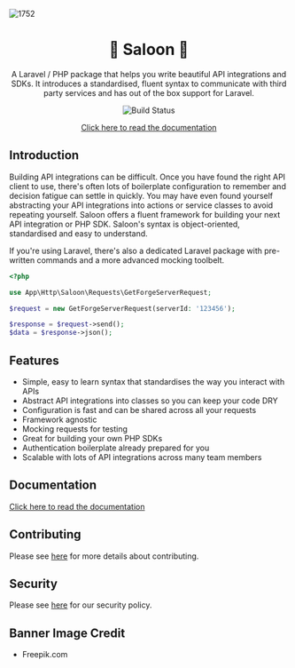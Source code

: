 ![1752](https://user-images.githubusercontent.com/29132017/149842636-e9964b27-7ace-4af9-a6db-23c325505295.jpg)

<div align="center">

# 🚪 Saloon 🚪

A Laravel / PHP package that helps you write beautiful API integrations and SDKs. It introduces a standardised, fluent syntax to communicate with third party services and has out of the box support for Laravel.

![Build Status](https://github.com/sammyjo20/saloon/actions/workflows/tests.yml/badge.svg)
    
[Click here to read the documentation](https://docs.saloon.dev)

</div>

## Introduction
Building API integrations can be difficult. Once you have found the right API client to use, there's often lots of boilerplate configuration to remember and decision fatigue can settle in quickly. You may have even found yourself abstracting your API integrations into actions or service classes to avoid repeating yourself. Saloon offers a fluent framework for building your next API integration or PHP SDK. Saloon's syntax is object-oriented, standardised and easy to understand.

If you're using Laravel, there's also a dedicated Laravel package with pre-written commands and a more advanced mocking toolbelt.

```php
<?php

use App\Http\Saloon\Requests\GetForgeServerRequest;

$request = new GetForgeServerRequest(serverId: '123456');

$response = $request->send();
$data = $response->json();
```

## Features

- Simple, easy to learn syntax that standardises the way you interact with APIs
- Abstract API integrations into classes so you can keep your code DRY
- Configuration is fast and can be shared across all your requests
- Framework agnostic
- Mocking requests for testing
- Great for building your own PHP SDKs
- Authentication boilerplate already prepared for you
- Scalable with lots of API integrations across many team members

## Documentation

[Click here to read the documentation](https://docs.saloon.dev)

## Contributing

Please see [here](https://github.com/Sammyjo20/Saloon/blob/main/.github/CONTRIBUTING.md) for more details about contributing.

## Security

Please see [here](https://github.com/Sammyjo20/Saloon/blob/main/.github/SECURITY.md) for our security policy.

## Banner Image Credit

- Freepik.com
